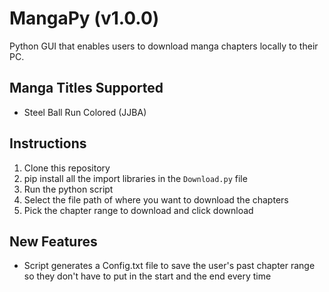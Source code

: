 # MangaPy (v1.0.0)
Python GUI that enables users to download manga chapters locally to their PC.

## Manga Titles Supported
* Steel Ball Run Colored (JJBA)

## Instructions
1. Clone this repository
2. pip install all the import libraries in the `Download.py` file
3. Run the python script
4. Select the file path of where you want to download the chapters
5. Pick the chapter range to download and click download

## New Features
* Script generates a Config.txt file to save the user's past chapter range so they don't have to put in the start and the end every time
